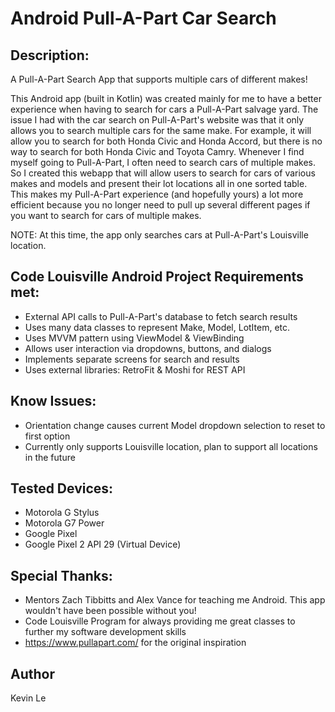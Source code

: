 # Android Pull-A-Part Car Search

## Description: 
A Pull-A-Part Search App that supports multiple cars of different makes!

This Android app (built in Kotlin) was created mainly for me to have a better experience when having to search for cars a Pull-A-Part salvage yard. The issue I had with the car search on Pull-A-Part's website was that it only allows you to search multiple cars for the same make. For example, it will allow you to search for both Honda Civic and Honda Accord, but there is no way to search for both Honda Civic and Toyota Camry. Whenever I find myself going to Pull-A-Part, I often need to search cars of multiple makes. So I created this webapp that will allow users to search for cars of various makes and models and present their lot locations all in one sorted table. This makes my Pull-A-Part experience (and hopefully yours) a lot more efficient because you no longer need to pull up several different pages if you want to search for cars of multiple makes.

NOTE: At this time, the app only searches cars at Pull-A-Part's Louisville location.

## Code Louisville Android Project Requirements met:
- External API calls to Pull-A-Part's database to fetch search results
- Uses many data classes to represent Make, Model, LotItem, etc.
- Uses MVVM pattern using ViewModel & ViewBinding
- Allows user interaction via dropdowns, buttons, and dialogs
- Implements separate screens for search and results
- Uses external libraries: RetroFit & Moshi for REST API

## Know Issues:
- Orientation change causes current Model dropdown selection to reset to first option
- Currently only supports Louisville location, plan to support all locations in the future

## Tested Devices:
- Motorola G Stylus
- Motorola G7 Power
- Google Pixel
- Google Pixel 2 API 29 (Virtual Device)

## Special Thanks:
- Mentors Zach Tibbitts and Alex Vance for teaching me Android. This app wouldn't have been possible without you!
- Code Louisville Program for always providing me great classes to further my software development skills
- https://www.pullapart.com/ for the original inspiration

## Author
Kevin Le
